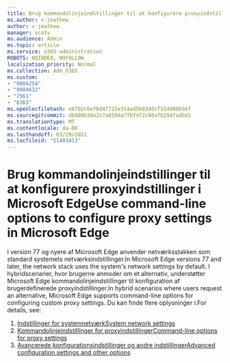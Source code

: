 ```yaml
---
title: Brug kommandolinjeindstillinger til at konfigurere proxyindstillinger i Microsoft Edge
ms.author: v-jmathew
author: v-jmathew
manager: scotv
ms.audience: Admin
ms.topic: article
ms.service: o365-administration
ROBOTS: NOINDEX, NOFOLLOW
localization_priority: Normal
ms.collection: Adm_O365
ms.custom:
- "9004254"
- "9004632"
- "7561"
- "8363"
ms.openlocfilehash: e8702c6ef6d4f723e314ad5b82ddcf554988b36f
ms.sourcegitcommit: db908b3da2c7a6508a77bf4f2c80afb294fadbd1
ms.translationtype: MT
ms.contentlocale: da-DK
ms.lasthandoff: 03/29/2021
ms.locfileid: "51403413"
---
```

# <a name="use-command-line-options-to-configure-proxy-settings-in-microsoft-edge"></a><span data-ttu-id="89816-102">Brug kommandolinjeindstillinger til at konfigurere proxyindstillinger i Microsoft Edge</span><span class="sxs-lookup"><span data-stu-id="89816-102">Use command-line options to configure proxy settings in Microsoft Edge</span></span>

<span data-ttu-id="89816-103">I version 77 og nyere af Microsoft Edge anvender netværksstakken som standard systemets netværksindstillinger.</span><span class="sxs-lookup"><span data-stu-id="89816-103">In Microsoft Edge versions 77 and later, the network stack uses the system's network settings by default.</span></span> <span data-ttu-id="89816-104">I hybridscenarier, hvor brugerne anmoder om et alternativ, understøtter Microsoft Edge kommandolinjeindstillinger til konfiguration af brugerdefinerede proxyindstillinger.</span><span class="sxs-lookup"><span data-stu-id="89816-104">In hybrid scenarios where users request an alternative, Microsoft Edge supports command-line options for configuring custom proxy settings.</span></span> <span data-ttu-id="89816-105">Du kan finde flere oplysninger i:</span><span class="sxs-lookup"><span data-stu-id="89816-105">For details, see:</span></span>

1. [<span data-ttu-id="89816-106">Indstillinger for systemnetværk</span><span class="sxs-lookup"><span data-stu-id="89816-106">System network settings</span></span>](https://go.microsoft.com/fwlink/?linkid=2133962)
2. [<span data-ttu-id="89816-107">Kommandolinjeindstillinger for proxyindstillinger</span><span class="sxs-lookup"><span data-stu-id="89816-107">Command-line options for proxy settings</span></span>](https://go.microsoft.com/fwlink/?linkid=2134292)
3. [<span data-ttu-id="89816-108">Avancerede konfigurationsindstillinger og andre indstillinger</span><span class="sxs-lookup"><span data-stu-id="89816-108">Advanced configuration settings and other options</span></span>](https://go.microsoft.com/fwlink/?linkid=2134293)
